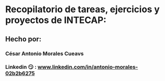 # Recopilatorio de tareas, ejercicios y proyectos de INTECAP:

## Hecho por:

### César Antonio Morales Cueavs

### Linkedin 😏 : www.linkedin.com/in/antonio-morales-02b2b6275
